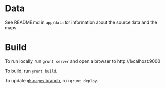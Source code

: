 
# Data

See README.md in `app/data` for information about the source data and the maps.

# Build

To run locally, run `grunt server` and open a browser to http://localhost:9000

To build, run `grunt build`. 

To update [`gh-pages` branch](http://ornl-sava.github.io/cms-geovar/), run `grunt deploy`.
